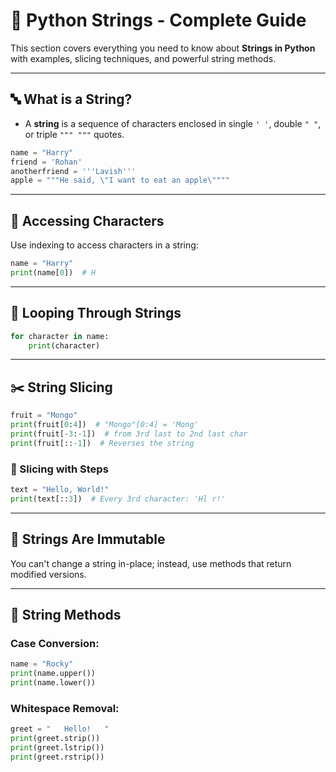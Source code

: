 # 📘 Python Strings - Complete Guide

This section covers everything you need to know about **Strings in Python** with examples, slicing techniques, and powerful string methods.

---

## 🔤 What is a String?
- A **string** is a sequence of characters enclosed in single `' '`, double `" "`, or triple `""" """` quotes.
```python
name = "Harry"
friend = 'Rohan'
anotherfriend = '''Lavish'''
apple = """He said, \"I want to eat an apple\""""
```

---

## 📌 Accessing Characters
Use indexing to access characters in a string:
```python
name = "Harry"
print(name[0])  # H
```

---

## 🔁 Looping Through Strings
```python
for character in name:
    print(character)
```

---

## ✂️ String Slicing
```python
fruit = "Mongo"
print(fruit[0:4])  # "Mongo"[0:4] = 'Mong'
print(fruit[-3:-1])  # from 3rd last to 2nd last char
print(fruit[::-1])  # Reverses the string
```

### 🔢 Slicing with Steps
```python
text = "Hello, World!"
print(text[::3])  # Every 3rd character: 'Hl r!'
```

---


## 🧱 Strings Are Immutable
You can't change a string in-place; instead, use methods that return modified versions.

---

## 🔧 String Methods
### Case Conversion:
```python
name = "Rocky"
print(name.upper())
print(name.lower())
```

### Whitespace Removal:
```python
greet = "   Hello!   "
print(greet.strip())
print(greet.lstrip())
print(greet.rstrip())
```


